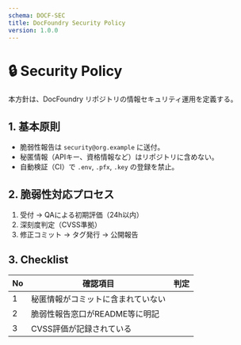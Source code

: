 ```yaml
---
schema: DOCF-SEC
title: DocFoundry Security Policy
version: 1.0.0
---
```


# 🔒 Security Policy

本方針は、DocFoundry リポジトリの情報セキュリティ運用を定義する。

## 1. 基本原則
- 脆弱性報告は `security@org.example` に送付。
- 秘匿情報（APIキー、資格情報など）はリポジトリに含めない。
- 自動検証（CI）で `.env`, `.pfx`, `.key` の登録を禁止。

## 2. 脆弱性対応プロセス
1. 受付 → QAによる初期評価（24h以内）  
2. 深刻度判定（CVSS準拠）  
3. 修正コミット → タグ発行 → 公開報告

## 3. Checklist
| No | 確認項目 | 判定 |
|----|------------|------|
| 1 | 秘匿情報がコミットに含まれていない |  |
| 2 | 脆弱性報告窓口がREADME等に明記 |  |
| 3 | CVSS評価が記録されている |  |
